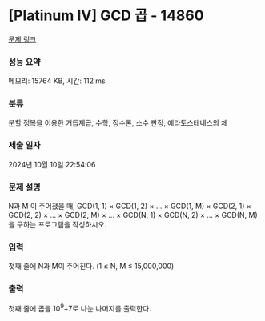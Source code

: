 # [Platinum IV] GCD 곱 - 14860 

[문제 링크](https://www.acmicpc.net/problem/14860) 

### 성능 요약

메모리: 15764 KB, 시간: 112 ms

### 분류

분할 정복을 이용한 거듭제곱, 수학, 정수론, 소수 판정, 에라토스테네스의 체

### 제출 일자

2024년 10월 10일 22:54:06

### 문제 설명

<p>N과 M 이 주어졌을 때, GCD(1, 1) × GCD(1, 2) × ... × GCD(1, M) × GCD(2, 1) × GCD(2, 2) × ... × GCD(2, M) × ... × GCD(N, 1) × GCD(N, 2) × ... × GCD(N, M)을 구하는 프로그램을 작성하시오.</p>

### 입력 

 <p>첫째 줄에 N과 M이 주어진다. (1 ≤ N, M ≤ 15,000,000)</p>

### 출력 

 <p>첫째 줄에 곱을 10<sup>9</sup>+7로 나눈 나머지를 출력한다.</p>

